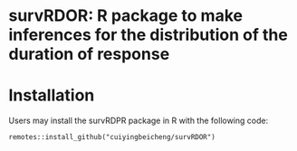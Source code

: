 survRDOR: R package to make inferences for the distribution of the duration of response
=======

# Installation

Users may install the survRDPR package in R with the following code:

```
remotes::install_github("cuiyingbeicheng/survRDOR")
```
